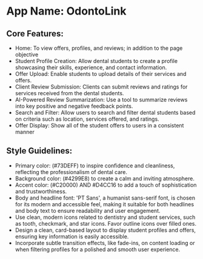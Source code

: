 # **App Name**: OdontoLink

## Core Features:

- Home: To view offers, profiles, and reviews; in addition to the page objective
- Student Profile Creation: Allow dental students to create a profile showcasing their skills, experience, and contact information.
- Offer Upload: Enable students to upload details of their services and offers.
- Client Review Submission: Clients can submit reviews and ratings for services received from the dental students.
- AI-Powered Review Summarization: Use a tool to summarize reviews into key positive and negative feedback points.
- Search and Filter: Allow users to search and filter dental students based on criteria such as location, services offered, and ratings.
- Offer Display: Show all of the student offers to users in a consistent manner

## Style Guidelines:

- Primary color:  (#73DEFF) to inspire confidence and cleanliness, reflecting the professionalism of dental care.
- Background color:  (#4299E8) to create a calm and inviting atmosphere.
- Accent color:  (#C20000) AND #D4CC16 to add a touch of sophistication and trustworthiness.
- Body and headline font: 'PT Sans', a humanist sans-serif font, is chosen for its modern and accessible feel, making it suitable for both headlines and body text to ensure readability and user engagement.
- Use clean, modern icons related to dentistry and student services, such as tooth, checkmark, and star icons. Favor outline icons over filled ones.
- Design a clean, card-based layout to display student profiles and offers, ensuring key information is easily accessible.
- Incorporate subtle transition effects, like fade-ins, on content loading or when filtering profiles for a polished and smooth user experience.